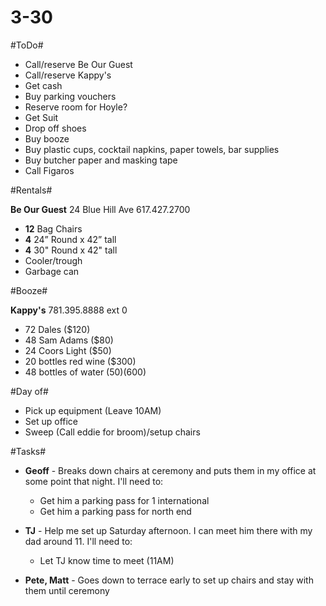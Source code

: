 3-30
====

#ToDo#

* Call/reserve Be Our Guest
* Call/reserve Kappy's
* Get cash
* Buy parking vouchers
* Reserve room for Hoyle?
* Get Suit
* Drop off shoes
* Buy booze
* Buy plastic cups, cocktail napkins, paper towels, bar supplies
* Buy butcher paper and masking tape
* Call Figaros

#Rentals#

**Be Our Guest**
24 Blue Hill Ave
617.427.2700

* **12** Bag Chairs
* **4** 24” Round x 42” tall
* **4** 30" Round x 42" tall
* Cooler/trough
* Garbage can

#Booze#

**Kappy's**
781.395.8888 ext 0

* 72 Dales ($120)
* 48 Sam Adams ($80)
* 24 Coors Light ($50)
* 20 bottles red wine ($300)
* 48 bottles of water ($50)  
($600)

#Day of#

* Pick up equipment (Leave 10AM)
* Set up office
* Sweep (Call eddie for broom)/setup chairs

#Tasks#

* **Geoff** - Breaks down chairs at ceremony and puts them in my office at some point that night. I'll need to:   
    * Get him a parking pass for 1 international
    * Get him a parking pass for north end


* **TJ** - Help me set up Saturday afternoon. I can meet him there with my dad around 11. I'll need to:
    * Let TJ know time to meet (11AM)


* **Pete, Matt** - Goes down to terrace early to set up chairs and stay with them until ceremony
